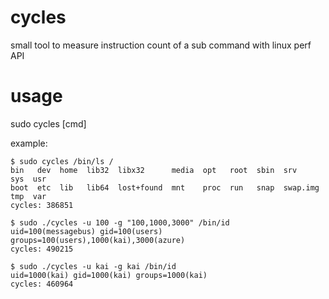 # cycles
small tool to measure instruction count of a sub command with linux perf API

# usage

sudo cycles [cmd]

example:
```
$ sudo cycles /bin/ls /
bin   dev  home  lib32	libx32	    media  opt	 root  sbin  srv       sys  usr
boot  etc  lib	 lib64	lost+found  mnt    proc  run   snap  swap.img  tmp  var
cycles: 386851
```

```
$ sudo ./cycles -u 100 -g "100,1000,3000" /bin/id
uid=100(messagebus) gid=100(users) groups=100(users),1000(kai),3000(azure)
cycles: 490215
```

```
$ sudo ./cycles -u kai -g kai /bin/id
uid=1000(kai) gid=1000(kai) groups=1000(kai)
cycles: 460964
```
